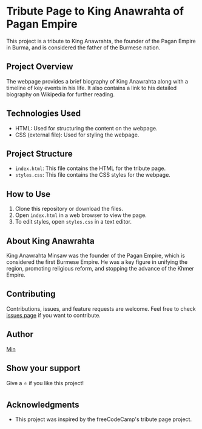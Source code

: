 # Tribute Page to King Anawrahta of Pagan Empire

This project is a tribute to King Anawrahta, the founder of the Pagan Empire in Burma, and is considered the father of the Burmese nation.

## Project Overview

The webpage provides a brief biography of King Anawrahta along with a timeline of key events in his life. It also contains a link to his detailed biography on Wikipedia for further reading.

## Technologies Used

- HTML: Used for structuring the content on the webpage.
- CSS (external file): Used for styling the webpage.

## Project Structure

- `index.html`: This file contains the HTML for the tribute page.
- `styles.css`: This file contains the CSS styles for the webpage.

## How to Use

1. Clone this repository or download the files.
2. Open `index.html` in a web browser to view the page.
3. To edit styles, open `styles.css` in a text editor.

## About King Anawrahta

King Anawrahta Minsaw was the founder of the Pagan Empire, which is considered the first Burmese Empire. He was a key figure in unifying the region, promoting religious reform, and stopping the advance of the Khmer Empire. 

## Contributing

Contributions, issues, and feature requests are welcome. Feel free to check [issues page](https://github.com/username/repository/issues) if you want to contribute.

## Author

[Min](https://github.com/username)

## Show your support

Give a ⭐️ if you like this project!

## Acknowledgments

- This project was inspired by the freeCodeCamp's tribute page project.
